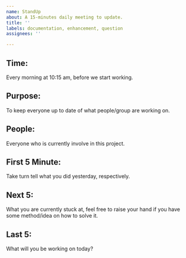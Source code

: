```yaml
---
name: StandUp
about: A 15-minutes daily meeting to update.
title: ''
labels: documentation, enhancement, question
assignees: ''

---
```


## Time:
Every morning at 10:15 am, before we start working.

## Purpose:
To keep everyone up to date of what people/group are working on.

## People:
Everyone who is currently involve in this project.

## First 5 Minute:
Take turn tell what you did yesterday, respectively.

## Next 5:
What you are currently stuck at, feel free to raise your hand if you have some method/idea on how to solve it.

## Last 5:
What will you be working on today?
